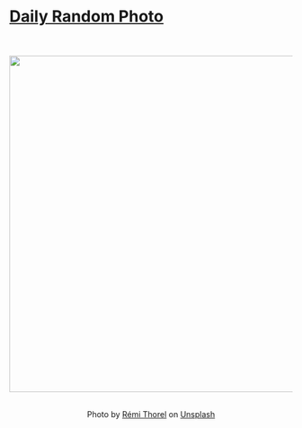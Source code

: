 # [Daily Random Photo](https://www.dailyrandomphoto.com/)

<div align="center">
  <br>
  <br>
  <a href="https://www.dailyrandomphoto.com/p/2021/2021-04-13/"><img src="https://images.unsplash.com/photo-1615879965520-cde89ea80726?crop=entropy&cs=tinysrgb&fit=max&fm=jpg&ixid=Mnw3NzUwOHwwfDF8cmFuZG9tfHx8fHx8fHx8MTYxODI3MjIwNQ&ixlib=rb-1.2.1&q=80&w=1080" width="600px"></a>
  <br>
  <br>
  <p class="has-text-grey">Photo by <a href="https://unsplash.com/@remithorel?utm_source=Daily%20Random%20Photo&amp;utm_medium=referral" target="_blank" rel="noopener noreferrer">Rémi Thorel</a> on <a href="https://unsplash.com/photos/DgUD5P1a2Hc?utm_source=Daily%20Random%20Photo&amp;utm_medium=referral" target="_blank" rel="noopener noreferrer">Unsplash</a></p>
</div>
